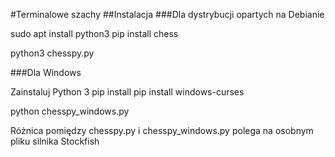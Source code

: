 #Terminalowe szachy
##Instalacja
###Dla dystrybucji opartych na Debianie

sudo apt install python3
pip install chess

python3 chesspy.py

###Dla Windows

Zainstaluj Python 3
pip install 
pip install windows-curses

python chesspy_windows.py

Różnica pomiędzy chesspy.py i chesspy_windows.py polega na osobnym pliku silnika Stockfish
